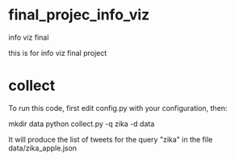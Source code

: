 # final_projec_info_viz
info viz final

this is for info viz final project


# collect
 To run this code, first edit config.py with your configuration, then:

 mkdir data
 python collect.py -q zika -d data

 It will produce the list of tweets for the query "zika"
 in the file data/zika_apple.json
